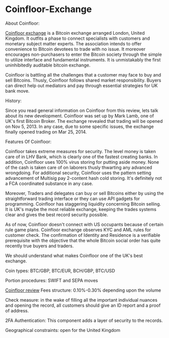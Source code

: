 # Coinfloor-Exchange
About Coinfloor: 

<a href="https://coinpedia.org/exchange/coinfloor/">Coinfloor exchange</A> is a Bitcoin exchange arranged London, United Kingdom. It outfits a phase to connect specialists with customers and monetary subject matter experts. The association intends to offer convenience to Bitcoin devotees to trade with no issue. It moreover encourages non-purchasers to enter the Bitcoin society through the simple to utilize interface and fundamental instruments. It is unmistakably the first uninhibitedly auditable bitcoin exchange. 

Coinfloor is battling all the challenges that a customer may face to buy and sell Bitcoins. Thusly, Coinfloor follows shared market responsibility. Buyers can direct help out mediators and pay through essential strategies for UK bank move. 

History: 

Since you read general information on Coinfloor from this review, lets talk about its new development. Coinfloor was set up by Mark Lamb, one of UK's first Bitcoin Broker. The exchange revealed that trading will be opened on Nov 5, 2013. In any case, due to some specific issues, the exchange finally opened trading on Mar 25, 2014. 

Features Of Coinfloor: 

Coinfloor takes extreme measures for security. The level money is taken care of in LHV Bank, which is clearly one of the fastest creating banks. In addition, Coinfloor uses 100% virus storing for putting aside money. None of the cash is taken care of on laborers thusly thwarting any advanced wrongdoing. For additional security, Coinfloor uses the pattern setting advancement of Multisig pay 2-content hash cold storing. It's definitely not a FCA coordinated substance in any case. 

Moreover, Traders and delegates can buy or sell Bitcoins either by using the straightforward trading interface or they can use API gadgets for programming. Coinfloor has staggering liquidity concerning Bitcoin selling. It is UK's maybe the most reliable exchange, keeping the trades systems clear and gives the best record security possible. 

As of now, Coinfloor doesn't connect with US occupants because of certain rule game plans. Coinfloor exchange observes KYC and AML rules for customer check. The confirmation of Identity and Residence is a verifiable prerequisite with the objective that the whole Bitcoin social order has quite recently true buyers and traders. 

We should understand what makes Coinfloor one of the UK's best exchange. 

Coin types: BTC/GBP, BTC/EUR, BCH/GBP, BTC/USD 

Portion procedures: SWIFT and SEPA moves 

<a href="https://coinpedia.org/exchange/coinfloor/">Coinfloor review</A> Fees structure: 0.10%-0.30% depending upon the volume 

Check measure: in the wake of filling all the important individual nuances and opening the record, all customers should give an ID report and a proof of address. 

2FA Authentication: This component adds a layer of security to the records. 

Geographical constraints: open for the United Kingdom
